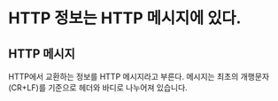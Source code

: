 # HTTP 정보는 HTTP 메시지에 있다.

## HTTP 메시지
HTTP에서 교환하는 정보를 HTTP 메시지라고 부른다. 메시지는 최초의 개행문자(CR+LF)를 기준으로 헤더와 바디로 나누어져 있습니다.

